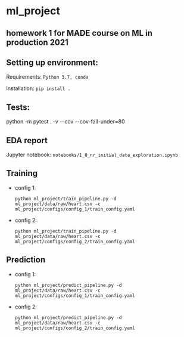 # ml_project


## homework 1 for MADE course on ML in production 2021


## Setting up environment:


Requirements: `Python 3.7, conda`

Installation: `pip install .`

## Tests:


python -m pytest . -v --cov --cov-fail-under=80

## EDA report


Jupyter notebook: 
`notebooks/1_0_nr_initial_data_exploration.ipynb`

## Training


* config 1: 

    `python ml_project/train_pipeline.py -d ml_project/data/raw/heart.csv -c ml_project/configs/config_1/train_config.yaml`

* config 2:

    `python ml_project/train_pipeline.py -d ml_project/data/raw/heart.csv -c ml_project/configs/config_2/train_config.yaml`

## Prediction

* config 1: 

    `python ml_project/predict_pipeline.py -d ml_project/data/raw/heart.csv -c ml_project/configs/config_1/train_config.yaml`

* config 2:

    `python ml_project/predict_pipeline.py -d ml_project/data/raw/heart.csv -c ml_project/configs/config_2/train_config.yaml`